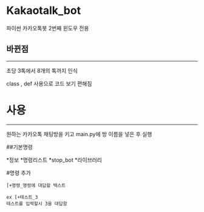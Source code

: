 # Kakaotalk_bot
파이썬 카카오톡봇 2번째 
윈도우 전용 


## 바뀐점 
-----------
초당 3톡에서 8개의 톡까지 인식 

class , def 사용으로  코드 보기 편해짐 


# 사용 
--------
원하는 카카오톡 채팅방을 키고
main.py에 방 이름을 넣은 후 실행



##기본명령 

*정보 
*명령리스트
*stop_bot
*라이브러리

#명령 추가

```
[+명령_명령에 대답할 텍스트 

ex [+테스트_3 
테스트를 입력할시 3을 대답함 
```
